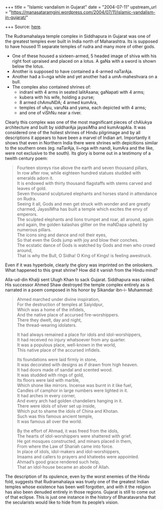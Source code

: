 +++
title = "Islamic vandalism in Gujarat"
date = "2004-07-11"
upstream_url = "https://manasataramgini.wordpress.com/2004/07/11/islamic-vandalism-in-gujarat/"

+++
Source: [here](https://manasataramgini.wordpress.com/2004/07/11/islamic-vandalism-in-gujarat/).

The Rudramahalaya temple complex in Siddhapura in Gujarat was one of the greatest temples ever built in India north of Maharashtra. Its is supposed to have housed 11 separate temples of rudra and many more of other gods. 

- One of these housed a sixteen-armed, 5 headed image of shiva with his right foot upraised and placed on a lotus. A gaNa with a sword is shown below the lotus. 
- Another is supposed to have contained a 4-armed naTarAja. 
- Another had a li\~nga while and yet another had a umA-maheshvara on a bull.
- The complex also contained shrines of: 
  - indranI with 4 arms in seated lalitAsana; gaNapati with 4 arms; 
  - kubera with his wife, holding a purse; 
  - 8 armed chAmuNDA; 4 armed kumAra, 
  - temples of vAyu, varuNa and yama, each depicted with 4 arms; 
  - and one of viShNu near a river.

Clearly this complex was one of the most magnificant pieces of chAlukya architecture and built by siddharAja jayasiMha and kumArapAla. It was considered one of the holiest shrines of Hindu pilgrimage and by all descriptions it appears to have been a marvel of Indian art. Importantly it shows that even in Northern India there were shrines with depicitions similar to the southern ones (eg. naTarAja, li\~nga with nandi, kumAra and the like, were not exclusive to the south). Its glory is borne out in a testimony of a twelth century poem:

> Fourteen storeys rise above the earth and seven thousand pillars,  
> In row after row, while eighteen hundred statues studded with emeralds adorn it.   
> It is endowed with thirty thousand flagstaffs with stems carved and
leaves of gold.   
> Seven thousand sculptured elephants and horses stand in attendance on
Rudra.   
> Seeing it all, Gods and men get struck with wonder and are greatly
charmed, JayasiMha has built a temple which excites the envy of emperors.   
> The sculpted elephants and lions trumpet and roar, all around, again
and again, the golden kalashas glitter on the maNDapa upheld by numerous pillars.   
> The icons sing and dance and roll their eyes,  
> So that even the Gods jump with joy and blow their conches.   
> The ecstatic dance of Gods is watched by Gods and men who crowd around,  
> That is why the Bull, O Sidha! O King of Kings! is feeling awestruck.

Even if it was hyperbole, clearly the glory was imprinted on the onlookers.  
What happened to this great shrine? How did it vanish from the Hindu mind?

Alla-ud-din Khalji sent Ulugh Khan to sack Gujarat. Siddhapura was raided. His successor Ahmed Shaw destroyed the temple complex entirely as is narrated in a poem composed in his honor by Sikandar ibn-i- Muhammad:

> Ahmed marched under divine inspiration,   
> For the destruction of temples at Saiyidpur,   
> Which was a home of the infidels,   
> And the native place of accursed fire-worshippers.  
> There they dwelt, day and night,   
> The thread-wearing idolaters.  
> 
> It had always remained a place for idols and idol-worshippers,   
> It had received no injury whatsoever from any quarter.   
> It was a populous place, well-known in the world,   
> This native place of the accursed infidels.   
> 
> Its foundations were laid firmly in stone,   
> It was decorated with designs as if drawn from high heaven.   
> It had doors made of sandal and scented wood.   
> It was studded with rings of gold,   
> Its floors were laid with marble,   
> Which shone like mirrors. Incense was burnt in it like fuel,   
> Candles of camphor in large numbers were lighted in it.   
> It had arches in every corner,   
> And every arch had golden chandeliers hanging in it.   
> There were idols of silver set up inside,   
> Which put to shame the idols of China and Khotan.   
> Such was this famous ancient temple,   
> It was famous all over the world.   
> 
> By the effort of Ahmad, it was freed from the idols,   
> The hearts of idol-worshippers were shattered with grief.   
> He got mosques constructed, and minars placed in them,   
> From where the Law of Shariah came into force.   
> In place of idols, idol-makers and idol-worshippers,   
> Imaams and callers to prayers and khateebs were appointed.   
> Ahmad’s good grace rendered such help,  
> That an idol-house became an abode of Allah. 

The description of its opulence, even by the worst enemies of the Hindu fold, suggests that Rudramahalaya was truely one of the greatest Indian temples whose existence has been well forgotten, and with it the religion has also been denuded entirely in those regions. Gujarat is still to come out of that eclipse. This is just one instance in the history of Bharatavarsha that the secularists would like to hide from its people’s vision.


